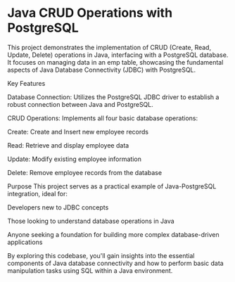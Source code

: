 # Java CRUD Operations with PostgreSQL

This project demonstrates the implementation of CRUD (Create, Read, Update, Delete) operations in Java, 
interfacing with a PostgreSQL database. It focuses on managing data in an emp table, 
showcasing the fundamental aspects of Java Database Connectivity (JDBC) with PostgreSQL.

Key Features

Database Connection: Utilizes the PostgreSQL JDBC driver to establish a robust connection between Java and PostgreSQL.

CRUD Operations: Implements all four basic database operations:

Create: Create and Insert new employee records

Read: Retrieve and display employee data

Update: Modify existing employee information

Delete: Remove employee records from the database

Purpose
This project serves as a practical example of Java-PostgreSQL integration, ideal for:

Developers new to JDBC concepts

Those looking to understand database operations in Java

Anyone seeking a foundation for building more complex database-driven applications

By exploring this codebase, you'll gain insights into the essential components of Java database 
connectivity and how to perform basic data manipulation tasks using SQL within a Java environment.
